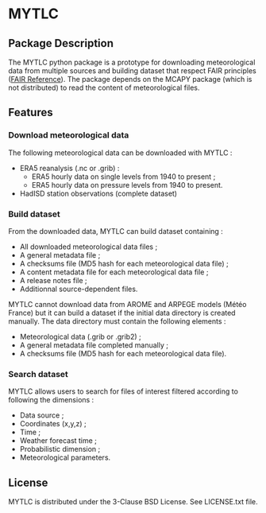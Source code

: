 # MYTLC
## Package Description
The MYTLC python package is a prototype for downloading meteorological data from multiple sources and building dataset that respect FAIR principles ([FAIR Reference][]).
The package depends on the MCAPY package (which is not distributed) to read the content of meteorological files.
## Features
### Download meteorological data
The following meteorological data can be downloaded with MYTLC :
* ERA5 reanalysis (.nc or .grib) :
    * ERA5 hourly data on single levels from 1940 to present ;
    * ERA5 hourly data on pressure levels from 1940 to present.
* HadISD station observations (complete dataset)
### Build dataset
From the downloaded data, MYTLC can build dataset containing :
* All downloaded meteorological data files ;
* A general metadata file ;
* A checksums file (MD5 hash for each meteorological data file) ;
* A content metadata file for each meteorological data file ;
* A release notes file ;
* Additionnal source-dependent files.

MYTLC cannot download data from AROME and ARPEGE models (Météo France) but it can build a dataset if the initial data directory is created manually.
The data directory must contain the following elements :
* Meteorological data (.grib or .grib2) ;
* A general metadata file completed manually ;
* A checksums file (MD5 hash for each meteorological data file).
### Search dataset
MYTLC allows users to search for files of interest filtered according to following the dimensions :
* Data source ;
* Coordinates (x,y,z) ;
* Time ;
* Weather forecast time ;
* Probabilistic dimension ;
* Meteorological parameters.

## License

MYTLC is distributed under the 3-Clause BSD License. See LICENSE.txt file.


 [FAIR Reference]: https://doi.org/10.1038/sdata.2016.18